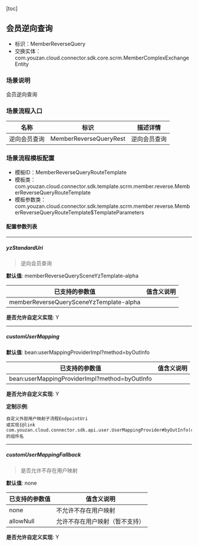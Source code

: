 [toc]

## 会员逆向查询
- 标识：MemberReverseQuery
- 交换实体：com.youzan.cloud.connector.sdk.core.scrm.MemberComplexExchangeEntity
### 场景说明
会员逆向查询
### 场景流程入口

名称 | 标识 | 描述详情
---|---|---
逆向会员查询 | MemberReverseQueryRest | 逆向会员查询

### 场景流程模板配置
- 模板ID：MemberReverseQueryRouteTemplate
- 模板类：com.youzan.cloud.connector.sdk.template.scrm.member.reverse.MemberReverseQueryRouteTemplate
- 模板参数类：com.youzan.cloud.connector.sdk.template.scrm.member.reverse.MemberReverseQueryRouteTemplate$TemplateParameters

#### 配置参数列表

---
##### yzStandardUri
> 逆向会员查询

**默认值**: memberReverseQuerySceneYzTemplate-alpha

已支持的参数值 | 值含义说明
---|---
memberReverseQuerySceneYzTemplate-alpha | 

**是否允许自定义实现**: Y

---
##### customUserMapping
> 

**默认值**: bean:userMappingProviderImpl?method=byOutInfo

已支持的参数值 | 值含义说明
---|---
bean:userMappingProviderImpl?method=byOutInfo | 

**是否允许自定义实现**: Y


**定制示例**:
```
自定义外部用户映射子流程EndpointUri
或实现{@link com.youzan.cloud.connector.sdk.api.user.UserMappingProvider#byOutInfo(com.youzan.cloud.connector.sdk.api.user.model.ByOutUserQryParam)}的组件名
```
---
##### customUserMappingFallback
> 是否允许不存在用户映射

**默认值**: none

已支持的参数值 | 值含义说明
---|---
none | 不允许不存在用户映射
allowNull | 允许不存在用户映射（暂不支持）

**是否允许自定义实现**: Y


